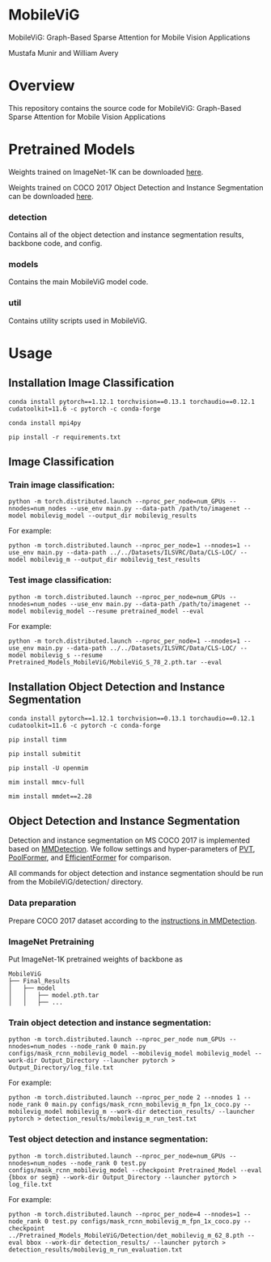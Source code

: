 # MobileViG
MobileViG: Graph-Based Sparse Attention for Mobile Vision Applications

Mustafa Munir and William Avery

# Overview
This repository contains the source code for MobileViG: Graph-Based Sparse Attention for Mobile Vision Applications


# Pretrained Models

Weights trained on ImageNet-1K can be downloaded [here](https://huggingface.co/SLDGroup/MobileViG/tree/main). 

Weights trained on COCO 2017 Object Detection and Instance Segmentation can be downloaded [here](https://huggingface.co/SLDGroup/MobileViG/tree/main/Detection). 

### detection
Contains all of the object detection and instance segmentation results, backbone code, and config.

### models
Contains the main MobileViG model code.

### util
Contains utility scripts used in MobileViG.

# Usage

## Installation Image Classification

```
conda install pytorch==1.12.1 torchvision==0.13.1 torchaudio==0.12.1 cudatoolkit=11.6 -c pytorch -c conda-forge
```
```
conda install mpi4py
```
```
pip install -r requirements.txt
```
## Image Classification

### Train image classification:
```
python -m torch.distributed.launch --nproc_per_node=num_GPUs --nnodes=num_nodes --use_env main.py --data-path /path/to/imagenet --model mobilevig_model --output_dir mobilevig_results
```
For example:
```
python -m torch.distributed.launch --nproc_per_node=1 --nnodes=1 --use_env main.py --data-path ../../Datasets/ILSVRC/Data/CLS-LOC/ --model mobilevig_m --output_dir mobilevig_test_results
```
### Test image classification:
```
python -m torch.distributed.launch --nproc_per_node=num_GPUs --nnodes=num_nodes --use_env main.py --data-path /path/to/imagenet --model mobilevig_model --resume pretrained_model --eval
```
For example:
```
python -m torch.distributed.launch --nproc_per_node=1 --nnodes=1 --use_env main.py --data-path ../../Datasets/ILSVRC/Data/CLS-LOC/ --model mobilevig_s --resume Pretrained_Models_MobileViG/MobileViG_S_78_2.pth.tar --eval
```


## Installation Object Detection and Instance Segmentation
```
conda install pytorch==1.12.1 torchvision==0.13.1 torchaudio==0.12.1 cudatoolkit=11.6 -c pytorch -c conda-forge
```
```
pip install timm
```
```
pip install submitit
```
```
pip install -U openmim
```
```
mim install mmcv-full
```
```
mim install mmdet==2.28
```
## Object Detection and Instance Segmentation

Detection and instance segmentation on MS COCO 2017 is implemented based on [MMDetection](https://github.com/open-mmlab/mmdetection). We follow settings and hyper-parameters of [PVT](https://github.com/whai362/PVT/tree/v2/segmentation), [PoolFormer](https://github.com/sail-sg/poolformer), and [EfficientFormer](https://github.com/snap-research/EfficientFormer) for comparison. 

All commands for object detection and instance segmentation should be run from the MobileViG/detection/ directory.

### Data preparation

Prepare COCO 2017 dataset according to the [instructions in MMDetection](https://github.com/open-mmlab/mmdetection/blob/master/docs/en/1_exist_data_model.md#test-existing-models-on-standard-datasets).

### ImageNet Pretraining
Put ImageNet-1K pretrained weights of backbone as 
```
MobileViG
├── Final_Results
│   ├── model
│   │   ├── model.pth.tar
│   │   ├── ...
```

### Train object detection and instance segmentation:
```
python -m torch.distributed.launch --nproc_per_node num_GPUs --nnodes=num_nodes --node_rank 0 main.py configs/mask_rcnn_mobilevig_model --mobilevig_model mobilevig_model --work-dir Output_Directory --launcher pytorch > Output_Directory/log_file.txt 
```
For example:
```
python -m torch.distributed.launch --nproc_per_node 2 --nnodes 1 --node_rank 0 main.py configs/mask_rcnn_mobilevig_m_fpn_1x_coco.py --mobilevig_model mobilevig_m --work-dir detection_results/ --launcher pytorch > detection_results/mobilevig_m_run_test.txt 
```
### Test object detection and instance segmentation:
```
python -m torch.distributed.launch --nproc_per_node=num_GPUs --nnodes=num_nodes --node_rank 0 test.py configs/mask_rcnn_mobilevig_model --checkpoint Pretrained_Model --eval {bbox or segm} --work-dir Output_Directory --launcher pytorch > log_file.txt
```
For example:
```
python -m torch.distributed.launch --nproc_per_node=4 --nnodes=1 --node_rank 0 test.py configs/mask_rcnn_mobilevig_m_fpn_1x_coco.py --checkpoint ../Pretrained_Models_MobileViG/Detection/det_mobilevig_m_62_8.pth --eval bbox --work-dir detection_results/ --launcher pytorch > detection_results/mobilevig_m_run_evaluation.txt
```


